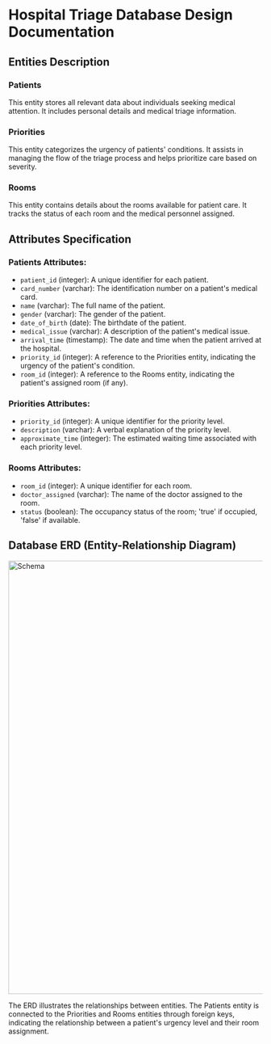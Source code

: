 # Hospital Triage Database Design Documentation

## Entities Description

### Patients
This entity stores all relevant data about individuals seeking medical attention. It includes personal details and medical triage information.

### Priorities
This entity categorizes the urgency of patients' conditions. It assists in managing the flow of the triage process and helps prioritize care based on severity.

### Rooms
This entity contains details about the rooms available for patient care. It tracks the status of each room and the medical personnel assigned.

## Attributes Specification

### Patients Attributes:
- `patient_id` (integer): A unique identifier for each patient.
- `card_number` (varchar): The identification number on a patient's medical card.
- `name` (varchar): The full name of the patient.
- `gender` (varchar): The gender of the patient.
- `date_of_birth` (date): The birthdate of the patient.
- `medical_issue` (varchar): A description of the patient's medical issue.
- `arrival_time` (timestamp): The date and time when the patient arrived at the hospital.
- `priority_id` (integer): A reference to the Priorities entity, indicating the urgency of the patient's condition.
- `room_id` (integer): A reference to the Rooms entity, indicating the patient's assigned room (if any).

### Priorities Attributes:
- `priority_id` (integer): A unique identifier for the priority level.
- `description` (varchar): A verbal explanation of the priority level.
- `approximate_time` (integer): The estimated waiting time associated with each priority level.

### Rooms Attributes:
- `room_id` (integer): A unique identifier for each room.
- `doctor_assigned` (varchar): The name of the doctor assigned to the room.
- `status` (boolean): The occupancy status of the room; 'true' if occupied, 'false' if available.

## Database ERD (Entity-Relationship Diagram)

<img width="858" alt="Schema" src="https://github.com/user-attachments/assets/811108b9-a587-4b52-96f6-1bd5365d2b48">

The ERD illustrates the relationships between entities. The Patients entity is connected to the Priorities and Rooms entities through foreign keys, indicating the relationship between a patient's urgency level and their room assignment.
